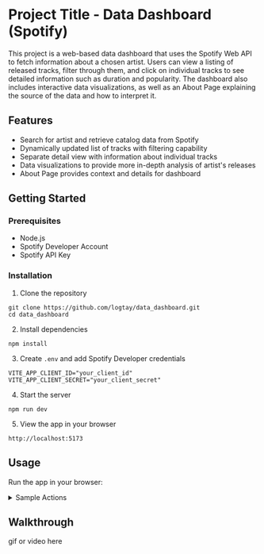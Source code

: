 # Project Title - Data Dashboard (Spotify)
This project is a web-based data dashboard that uses the Spotify Web API to fetch information about a chosen artist. Users can view a listing of released tracks, filter through them, and click on individual tracks to see detailed information such as duration and popularity. The dashboard also includes interactive data visualizations, as well as an About Page explaining the source of the data and how to interpret it.

## Features
- Search for artist and retrieve catalog data from Spotify
- Dynamically updated list of tracks with filtering capability
- Separate detail view with information about individual tracks
- Data visualizations to provide more in-depth analysis of artist's releases
- About Page provides context and details for dashboard

## Getting Started
### Prerequisites 
- Node.js
- Spotify Developer Account
- Spotify API Key

### Installation
1. Clone the repository
```
git clone https://github.com/logtay/data_dashboard.git
cd data_dashboard
```

2. Install dependencies
```
npm install
```

3. Create `.env` and add Spotify Developer credentials
```
VITE_APP_CLIENT_ID="your_client_id"
VITE_APP_CLIENT_SECRET="your_client_secret"
```

4. Start the server
```
npm run dev
```

5. View the app in your browser
```
http://localhost:5173
```

## Usage

Run the app in your browser:

<details>
<summary>Sample Actions</summary>

- Search and Explore Artists:
  - Enter an artist name to fetch their catalog information
  - Scroll through a track list of their catalog or use filtering options to narrow list 
  - Select `🔗` to view more information about a specific track
  - Click track name to open in Spotify

- Detail View:
  - View more detailed information about track (duration, popularity, release year etc.)
  - View album art for selected track 
  - Each detail page has its own unique URL

- Data Visualizations:
  - View overall summary statistics at top of page
  - Chart visualizations give more in-depth analysis of artist's work
    - Total Tracks per Album, Time Between Releases
 
- About Page:
  - Learn background information about the development of this project
  - View suggestions on how to interpret the data 
</details>

## Walkthrough
gif or video here

